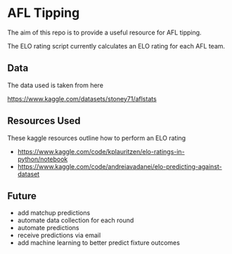 # AFL Tipping

The aim of this repo is to provide a useful resource for AFL tipping. 

The ELO rating script currently calculates an ELO rating for each AFL team.

## Data

The data used is taken from here

https://www.kaggle.com/datasets/stoney71/aflstats

## Resources Used

These kaggle resources outline how to perform an ELO rating

- https://www.kaggle.com/code/kplauritzen/elo-ratings-in-python/notebook
- https://www.kaggle.com/code/andreiavadanei/elo-predicting-against-dataset

## Future

- add matchup predictions
- automate data collection for each round
- automate predictions 
- receive predictions via email
- add machine learning to better predict fixture outcomes
